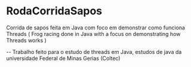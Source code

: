 # RodaCorridaSapos
Corrida de sapos feita em Java com foco em demonstrar como funciona Threads ( Frog racing done in Java with a focus on demonstrating how Threads works )

-- Trabalho feito para o estudo de threads em Java, estudos de java da universidade Federal de Minas Gerias (Coltec)
